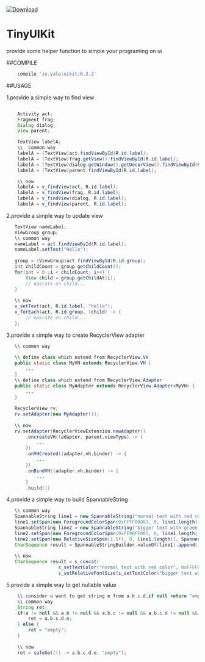  [ ![Download](https://api.bintray.com/packages/yalezheng/maven/TinyUIKit/images/download.svg) ](https://bintray.com/yalezheng/maven/TinyUIKit/_latestVersion)

# TinyUIKit
provide some helper function to simple your programing on ui

##COMPILE
```gradle
    compile 'io.yale:uikit:0.3.2'
```

##USAGE

1.provide a simple way to find view
```java

    Activity act;
    Fragment frag;
    Dialog dialog;
    View parent;

    TextView labelA;
    \\  common way
    labelA = (TextView)act.findViewById(R.id.label);
    labelA = (TextView)frag.getView().findViewById(R.id.label);
    labelA = (TextView)dialog.getWindow().getDecorView().findViewById(R.id.label);
    labelA = (TextView)parent.findViewById(R.id.label);

    \\ now
    labelA = v_findView(act, R.id.label);
    labelA = v_findView(frag, R.id.label);
    labelA = v_findView(dialog, R.id.label);
    labelA = v_findView(parent, R.id.label);
```

2.provide a simple way to update view
 ```java
    TextView nameLabel;
    ViewGroup group;
    \\ common way 
    nameLabel = act.findViewById(R.id.label);
    nameLabel.setText("Hello");
    
    group = (ViewGroup)act.findViewById(R.id.group);
    int childCount = group.getChildCount();
    for(int = 0 ;i < childCount; i++) {
        View child = group.getChildAt(i);
        // operate on child...
    }
    
    \\ now
    v_setText(act, R.id.label, "hello");
    v_forEach(act, R.id.group, (child) -> {
        // operate on child...
    };
 ```
 
 3.provide a simple way to create RecyclerView adapter
 ```java
    \\ common way
    
    \\ define class which extend from RecyclerView.VH
    public static class MyVH extends RecyclerView.VH {
        ...
    }
    \\ define class which extend from RecyclerView.Adapter
    public static class MyAdapter extends RecyclerView.Adapter<MyVH> {
        ...
    }
    
    RecyclerView rv;
    rv.setAdapter(new MyAdapter());
    
    \\ now
    rv.setAdapter(RecyclerViewExtension.newAdapter()
        .oncreateVH((adapter, parent,viewType) -> {
            ...
        })
        .onVHCreated((adapter,vh,binder) -> {
            ...
        })
        .onBindVH((adapter,vh,binder) -> {
            ...
        }
        .build())
 ```
 
 4.provide a simple way to build SpannableString
 ```java
    \\ common way
    SpannableString line1 = new SpannableString("normal text with red color");
    line1.setSpan(new ForegroundColorSpan(0xFFFF0000), 0, line1.length(), Spanned.SPAN_EXCLUSIVE_EXCLUSIVE);
    SpannableString line2 = new SpannableString("bigger text with green color");
    line2.setSpan(new ForegroundColorSpan(0xFF00FF00), 0, line1.length(), Spanned.SPAN_EXCLUSIVE_EXCLUSIVE);
    line2.setSpan(new RelativeSizeSpan(1.5f), 0, line1.length(), Spanned.SPAN_EXCLUSIVE_EXCLUSIVE);
    CharSequence result = SpannableStringBuilder.valueOf(line1).append('\n').append(line1);
    
    \\ now
    CharSequence result = s_concat(
                    s_setTextColor("normal text with red color", 0xFFFF0000),
                    s_setRelativeFontSize(s_setTextColor("bigger text with green color", 0xFF00FF00), 1.5f));
 ```

5.provide a simple way to get nullable value
```java
    \\ consider u want to get string e from a.b.c.d,if null return "empty"
    \\ common way
    String ret;
    if(a != null && a.b != null && a.b.c != null && a.b.c.d != null && a.b.c.d.e != null) {
        ret = a.b.c.d.e;
    } else {
        ret = "empty";
    }
    
    \\ now
    ret = safeGet(() -> a.b.c.d.e, "empty");
```
